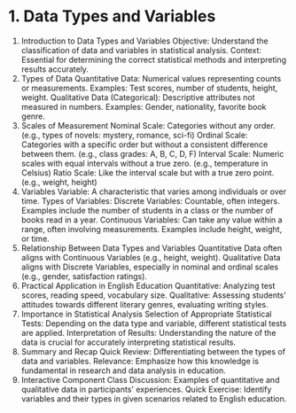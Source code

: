# 1. Data Types and Variables

1. Introduction to Data Types and Variables
Objective: Understand the classification of data and variables in statistical analysis.
Context: Essential for determining the correct statistical methods and interpreting results accurately.
2. Types of Data
Quantitative Data: Numerical values representing counts or measurements.
Examples: Test scores, number of students, height, weight.
Qualitative Data (Categorical): Descriptive attributes not measured in numbers.
Examples: Gender, nationality, favorite book genre.
3. Scales of Measurement
Nominal Scale: Categories without any order. (e.g., types of novels: mystery, romance, sci-fi)
Ordinal Scale: Categories with a specific order but without a consistent difference between them. (e.g., class grades: A, B, C, D, F)
Interval Scale: Numeric scales with equal intervals without a true zero. (e.g., temperature in Celsius)
Ratio Scale: Like the interval scale but with a true zero point. (e.g., weight, height)
4. Variables
Variable: A characteristic that varies among individuals or over time.
Types of Variables:
Discrete Variables: Countable, often integers. Examples include the number of students in a class or the number of books read in a year.
Continuous Variables: Can take any value within a range, often involving measurements. Examples include height, weight, or time.
5. Relationship Between Data Types and Variables
Quantitative Data often aligns with Continuous Variables (e.g., height, weight).
Qualitative Data aligns with Discrete Variables, especially in nominal and ordinal scales (e.g., gender, satisfaction ratings).
6. Practical Application in English Education
Quantitative: Analyzing test scores, reading speed, vocabulary size.
Qualitative: Assessing students' attitudes towards different literary genres, evaluating writing styles.
7. Importance in Statistical Analysis
Selection of Appropriate Statistical Tests: Depending on the data type and variable, different statistical tests are applied.
Interpretation of Results: Understanding the nature of the data is crucial for accurately interpreting statistical results.
8. Summary and Recap
Quick Review: Differentiating between the types of data and variables.
Relevance: Emphasize how this knowledge is fundamental in research and data analysis in education.
9. Interactive Component
Class Discussion: Examples of quantitative and qualitative data in participants' experiences.
Quick Exercise: Identify variables and their types in given scenarios related to English education.
